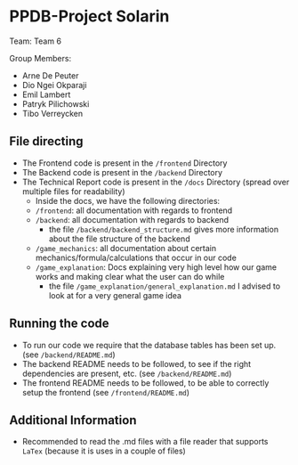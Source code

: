 # PPDB-Project Solarin

Team: Team 6

Group Members:
- Arne De Peuter
- Dio Ngei Okparaji
- Emil Lambert
- Patryk Pilichowski
- Tibo Verreycken

## File directing
- The Frontend code is present in the `/frontend` Directory
- The Backend code is present in the `/backend` Directory
- The Technical Report code is present in the `/docs` Directory (spread over multiple files for readability)
  - Inside the docs, we have the following directories:
  -  `/frontend`: all documentation with regards to frontend
  -  `/backend`: all documentation with regards to backend
     - the file `/backend/backend_structure.md` gives more information about the file structure of the backend
  - `/game_mechanics`: all documentation about certain mechanics/formula/calculations that occur in our code
  - `/game_explanation`: Docs explaining very high level how our game works and making clear what the user can do while
    - the file `/game_explanation/general_explanation.md` I advised to look at for a very general game idea

## Running the code
- To run our code we require that the database tables has been set up. (see `/backend/README.md`)
- The backend README needs to be followed, to see if the right dependencies are present, etc. (see `/backend/README.md`)
- The frontend README needs to be followed, to be able to correctly setup the frontend (see `/frontend/README.md`)

## Additional Information
- Recommended to read the .md files with a file reader that supports `LaTex` (because it is uses in a couple of files)